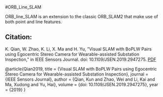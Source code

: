 #ORB_Line_SLAM

ORB_line_SLAM is an extension to the classic ORB_SLAM2 that make use of both point and line features.

Citation:
------------
K. Qian, W. Zhao, K. Li, X. Ma and H. Yu, "Visual SLAM with BoPLW Pairs using Egocentric Stereo Camera for Wearable-assisted Substation Inspection," in IEEE Sensors Journal. doi: 10.1109/JSEN.2019.2947275. [PDF](https://ieeexplore.ieee.org/stamp/stamp.jsp?tp=&arnumber=8868098&tag=1)

@article{Qian2019,
title = {Visual SLAM with BoPLW Pairs using Egocentric Stereo Camera for Wearable-assisted Substation Inspection},
journal = {IEEE Sensors Journal},
author = {Qian, Kun and Zhao, Wei and Li, Kai and Ma, Xudong and Yu, Hai},
volume = {doi: 10.1109/JSEN.2019.2947275},
year = {2019}
}
